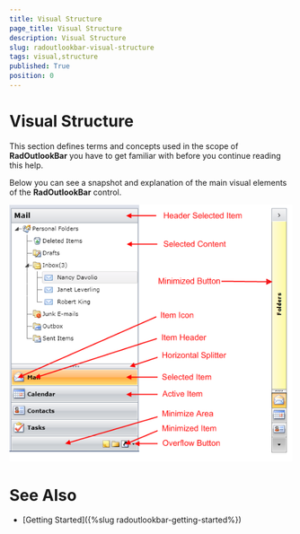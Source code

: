 ```yaml
---
title: Visual Structure
page_title: Visual Structure
description: Visual Structure
slug: radoutlookbar-visual-structure
tags: visual,structure
published: True
position: 0
---
```


# Visual Structure

This section defines terms and concepts used in the scope of __RadOutlookBar__ you have to get familiar with before  you continue reading this help.

Below you can see a snapshot and explanation of the main visual elements of the __RadOutlookBar__ control.

![outlook visuals](images/outlook_visuals.png)

# See Also
 * [Getting Started]({%slug radoutlookbar-getting-started%})